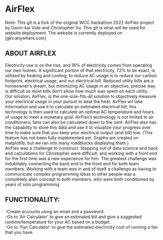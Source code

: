 # AirFlex
Note: This git is a fork of the original WCC hackathon 2022 AirFlex project by Gavin-kai Vide and Christopher Vu. This git is what will be used for website deployment. The website is currently deployed on [gkv.anywhere.com]

## ABOUT AIRFLEX
Electricity use is on the rise, and 18% of electricity comes from operating our own homes. A significant portion of that electricity, 72% to be exact, is utilized by heating and cooling; to reduce AC usage is to reduce our carbon footprint, electrical usage, and our electrical bill. Reduced utility bills are a homeowner’s dream, but minimizing AC usage in an objective, precise way is difficult as most bills don’t show how much was spent on each utility.
<br />
Our solution, AirFlex, is the one-size-fits-all solution to objectively measure your electrical usage in your pursuit to beat the heat. AirFlex wil take information and use it to calculate an estimated electrical bill; this technology is then used to calculate an optimal AC temperature and hours of usage to meet a monetary goal. AirFlex’s technology is not limited to air conditioners; fans can also be calculated down to the cent. AirFlex also has the capability to store this data and use it to visualize your progress over time to make sure that you keep your electrical output (and bill) low. (This feature has not been fully implemented yet. Graphs are created on matplotlib, but we ran into many roadblocks displaying them.)
<br />
AirFlex was a challenge to construct. Stepping out of data science and back end calculations for Christopher were difficult, and working with a front end for the first time was a new experience for him. The greatest challenge was indubitably connecting the back end to the front end for both team members. Working with a team was in and of itself a challenge as having to communicate complex programming ideas to other people was a completely alien concept to both members, who were both conditioned by years of solo programming.  

## FUNCTIONALITY:
-Create accounts using an email and a password. <br />
-Go to 'Air Calculator' to give an estimated bill and give a suggested runtime/temperature for your AC based on a budget. <br />
-Go to 'Fan Calculator' to give the estimated electricity  cost of running a fan that you have. <br />
